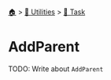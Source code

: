 <!--startTocHeader-->
[🏠](../../README.md) > [🔧 Utilities](../README.md) > [🔨 Task](README.md)
# AddParent
<!--endTocHeader-->

TODO: Write about `AddParent`

<!--startTocSubTopic-->
<!--endTocSubTopic-->